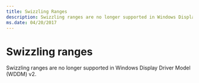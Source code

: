 ```yaml
---
title: Swizzling Ranges
description: Swizzling ranges are no longer supported in Windows Display Driver Model (WDDM) v2.
ms.date: 04/20/2017
---
```


# Swizzling ranges


Swizzling ranges are no longer supported in Windows Display Driver Model (WDDM) v2.

 

 





